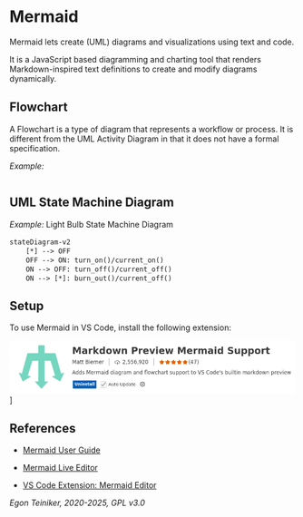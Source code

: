 # Mermaid

Mermaid lets create (UML) diagrams and visualizations using text and code.

It is a JavaScript based diagramming and charting tool that renders 
Markdown-inspired text definitions to create and modify diagrams dynamically.


## Flowchart 

A Flowchart is a type of diagram that represents a workflow or process. It is different 
from the UML Activity Diagram in that it does not have a formal specification.

_Example:_
```mermaid
```

## UML State Machine Diagram 


_Example:_ Light Bulb State Machine Diagram

```mermaid
stateDiagram-v2 
    [*] --> OFF
    OFF --> ON: turn_on()/current_on()
    ON --> OFF: turn_off()/current_off()
    ON --> [*]: burn_out()/current_off()
```


## Setup 

To use Mermaid in VS Code, install the following extension:

![Mermaid Extension](figures/VSCodeExtension-MermaidEditor.png)]



## References

* [Mermaid User Guide](https://mermaid.js.org/intro/getting-started.html)

* [Mermaid Live Editor](https://mermaid.live/edit)

* [VS Code Extension: Mermaid Editor](https://marketplace.visualstudio.com/items?itemName=tomoyukim.vscode-mermaid-editor)


*Egon Teiniker, 2020-2025, GPL v3.0* 